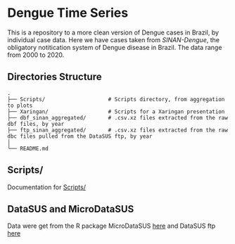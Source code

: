 Dengue Time Series
================

This is a repository to a more clean version of Dengue cases in Brazil,
by individual case data. Here we have cases taken from *SINAN-Dengue*,
the obligatory notitication system of Dengue disease in Brazil. The data
range from 2000 to 2020.

## Directories Structure

    .
    ├── Scripts/                    # Scripts directory, from aggregation to plots
    ├── Xaringan/                   # Scripts for a Xaringan presentation
    ├── dbf_sinan_aggregated/       # .csv.xz files extracted from the raw dbf files, by year
    ├── ftp_sinan_aggregated/       # .csv.xz files extracted from the raw dbc files pulled from the DataSUS ftp, by year
    │
    └── README.md

## Scripts/

Documentation for
[Scripts/](https://github.com/rafalopespx/Dengue_time_series/tree/main/Scripts)

## DataSUS and MicroDataSUS

Data were get from the R package MicroDataSUS
[here](https://github.com/rfsaldanha/microdatasus) and DataSUS ftp
[here](ftp://ftp.datasus.gov.br/)

# 
